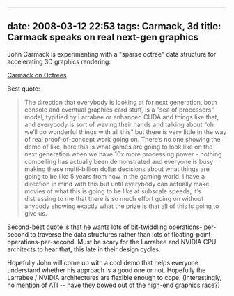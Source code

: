 
---
date: 2008-03-12 22:53
tags: Carmack, 3d
title: Carmack speaks on real next-gen graphics
---

John Carmack is experimenting with a "sparse octree" data structure for
accelerating 3D graphics rendering:

[Carmack on Octrees](http://www.pcper.com/article.php?aid=532&type=overview)

Best quote:

> The direction that everybody is looking at for next generation, both console and
> eventual graphics card stuff, is a "sea of processors" model, typified by
> Larrabee or enhanced CUDA and things like that, and everybody is sort of
> waving their hands and talking about “oh we’ll do wonderful things with all
> this” but there is very little in the way of real proof-of-concept work going
> on. There’s no one showing the demo of like, here this is what games are going
> to look like on the next generation when we have 10x more processing power -
> nothing compelling has actually been demonstrated and everyone is busy making
> these multi-billion dollar decisions about what things are going to be like 5
> years from now in the gaming world. I have a direction in mind with this but
> until everybody can actually make movies of what this is going to be like at
> subscale speeds, it’s distressing to me that there is so much effort going on
> without anybody showing exactly what the prize is that all of this is going to
> give us.

Second-best quote is that he wants lots of bit-twiddling operations-
per-second to traverse the data structures rather than lots of floating-point-
operations-per-second. Must be scary for the Larrabee and NVIDIA CPU
architects to hear that, this late in their design cycles.

Hopefully John will come up with a cool demo that helps everyone understand whether his approach
is a good one or not. Hopefully the Larrabee / NVIDIA architectures are
flexible enough to cope. (Interestingly, no mention of ATI -- have they bowed
out of the high-end graphics race?)
